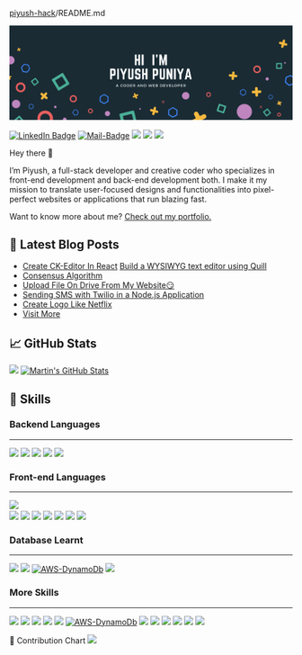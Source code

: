 [piyush-hack](/piyush-hack/piyush-hack)/README.md

![Braydon's GitHub Banner](https://raw.githubusercontent.com/piyush-hack/piyush-hack/main/hi%20i'm%20Piyush%20Puniya.png)

 [![LinkedIn Badge](https://camo.githubusercontent.com/5b6f22d22d8701b7cf49ef2526af05b5a17695683a8ced9efda2439591cd0cdf/68747470733a2f2f696d672e736869656c64732e696f2f62616467652f4c696e6b6564496e2d50726f66696c652d696e666f726d6174696f6e616c3f7374796c653d666c6174266c6f676f3d6c696e6b6564696e266c6f676f436f6c6f723d776869746526636f6c6f723d304437364138)](https://www.linkedin.com/in/piyush-puniya-32b453227/)            [![Mail-Badge](https://img.shields.io/badge/-Gmail-c14438?style=flat-square&logo=Gmail&logoColor=white&link=mailto:piyushpuniya2001@gmail.com)](mailto:SomeMail@blabla.com)  [![](https://img.shields.io/static/v1?label=Blog&message=CampusMentor&color=#)](https://campusmentor.herokuapp.com/userBlog/piyush)           [![](https://img.shields.io/static/v1?label=Portfolio&message=Profile&color=BF85BF)](https://piyush-hack.github.io/portfolio/home.html)       [![](https://img.shields.io/static/v1?label=Youtube&message=YouTube&color=F70000)](https://www.youtube.com/channel/UCHX9Sck5gX34F9nDkB0rXww)
 

Hey there 👋

I’m Piyush, a full-stack developer and creative coder who specializes in front-end development and back-end development both. I make it my mission to translate user-focused designs and functionalities into pixel-perfect websites or applications that run blazing fast.

Want to know more about me? [Check out my portfolio.](https://piyush-hack.github.io/portfolio/home.html)

[](#-latest-blog-posts)📝 Latest Blog Posts
-------------------------------------------

*    [Create CK-Editor In React](https://noteyard.piyushdev.xyz/blogpost/62347038802b0390bc078843)  [Build a WYSIWYG text editor using Quill](https://noteyard.piyushdev.xyz/blogpost/62238eb352036d4480e8622a)
*   [Consensus Algorithm](https://view.genial.ly/62023dfe81955a001a0ccd5a/dossier-consensus-algorthims)
*   [Upload File On Drive From My Website😏](https://campusmentor.herokuapp.com/blog?id=61a4f337184a910016d59f13)
*   [Sending SMS with Twilio in a Node.js Application](https://campusmentor.herokuapp.com/blog?id=61961c858a0a98001687a349)
*   [Create Logo Like Netflix](https://campusmentor.herokuapp.com/blog?id=61645c37aa7fcd00163d78ca)
*   [Visit More](https://noteyard.piyushdev.xyz/)

  

  
[](#-github-stats)📈 GitHub Stats
---------------------------------

  
 [![](https://github-readme-stats.vercel.app/api?username=piyush-hack&show_icons=true&line_height=27&count_private=true&title_color=ffffff&text_color=c9cacc&icon_color=4AB097&bg_color=1A2B34)](https://github.com/piyush-hack) [![Martin's GitHub Stats](https://github-readme-stats.vercel.app/api/top-langs/?username=piyush-hack&hide=html,css&title_color=ffffff&text_color=c9cacc&icon_color=4AB197&bg_color=1A2B34)](https://github.com/piyush-hack)   
  

[](#-skills)💼 Skills
---------------------
### Backend Languages
---------------------
 [![](https://img.shields.io/badge/Node.js-43853D?style=for-the-badge&logo=node.js&logoColor=white)](https://github.com/piyush-hack)    [![](https://img.shields.io/badge/Django-092E20?style=for-the-badge&logo=django&logoColor=white)](https://github.com/piyush-hack)    [![](https://img.shields.io/badge/PHP-777BB4?style=for-the-badge&logo=php&logoColor=white)](https://github.com/piyush-hack)        [![](https://img.shields.io/badge/jQuery-0769AD?style=for-the-badge&logo=jquery&logoColor=white)](https://github.com/piyush-hack)    [![](https://img.shields.io/badge/Node.js-43853D?style=for-the-badge&logo=node.js&logoColor=white)](https://github.com/piyush-hack)   

### Front-end Languages
---------------------
[![](https://img.shields.io/static/v1?label=Lang&message=ReactJs&color=4AB195)](https://github.com/piyush-hack)  
[![](https://img.shields.io/static/v1?label=Lang&message=HTML5&color=4AB197)](https://github.com/piyush-hack)                                                                                   [![](	https://img.shields.io/badge/HTML-239120?style=for-the-badge&logo=html5&logoColor=white)](https://github.com/piyush-hack)    [![](https://img.shields.io/badge/CSS-239120?&style=for-the-badge&logo=css3&logoColor=white
)](https://github.com/piyush-hack)    [![](https://img.shields.io/badge/Bootstrap-563D7C?style=for-the-badge&logo=bootstrap&logoColor=white)](https://github.com/piyush-hack)    [![](https://img.shields.io/badge/JavaScript-F7DF1E?style=for-the-badge&logo=javascript&logoColor=black)](https://github.com/piyush-hack)    [![](https://img.shields.io/badge/jQuery-0769AD?style=for-the-badge&logo=jquery&logoColor=white)](https://github.com/piyush-hack)    [![](https://img.shields.io/badge/Node.js-43853D?style=for-the-badge&logo=node.js&logoColor=white)](https://github.com/piyush-hack)   

### Database Learnt
----------------------
 [![](https://img.shields.io/badge/MongoDB-4EA94B?style=for-the-badge&logo=mongodb&logoColor=white)](https://github.com/piyush-hack)    [![](https://img.shields.io/badge/MySQL-00000F?style=for-the-badge&logo=mysql&logoColor=white
)](https://github.com/piyush-hack)   [![AWS-DynamoDb](https://img.shields.io/static/v1?label=Aws&message=DynamoDb&color=4AB197)](https://github.com/piyush-hack)    [![](https://img.shields.io/static/v1?label=Django&message=Admin&color=4AB197)](https://github.com/piyush-hack)     
 
 ### More Skills
----------------------
 [![](https://img.shields.io/static/v1?label=Lang&message=C++&color=4AB197)](https://github.com/piyush-hack)    [![](https://img.shields.io/static/v1?label=Lang&message=Java&color=4AB197)](https://github.com/piyush-hack) [![](https://img.shields.io/static/v1?label=Nodejs&message=socket.io&color=4AB197)](https://github.com/piyush-hack)    [![](https://img.shields.io/static/v1?label=Payint&message=RazorPay&color=4AB197)](https://github.com/piyush-hack)  [![](https://img.shields.io/static/v1?label=Payint&message=Stripe&color=4AB197)](https://github.com/piyush-hack)   [![AWS-DynamoDb](https://img.shields.io/static/v1?label=Django&message=websocket&color=4AB197)](https://github.com/piyush-hack)    [![](https://img.shields.io/static/v1?label=Firebase&message=webpush&color=4AB197)](https://github.com/piyush-hack)    [![](https://img.shields.io/static/v1?label=Google&message=OAuth2.0&color=4AB197)](https://github.com/piyush-hack)    [![](https://img.shields.io/static/v1?label=Google&message=GoogleAnalytics&color=4AB197)](https://github.com/piyush-hack)    [![](https://img.shields.io/static/v1?label=Github&message=Git&color=4AB197)](https://github.com/piyush-hack)    [![](https://img.shields.io/static/v1?label=Api&message=Postman&color=4AB197)](https://github.com/piyush-hack)    [![](https://img.shields.io/static/v1?label=Api&message=RestApis&color=4AB197)](https://github.com/piyush-hack) 

[](#-how-about-an-office-quote-before-you-go)📣 Contribution Chart
[![](https://activity-graph.herokuapp.com/graph?username=piyush-hack&theme=dark&bg_color=black&hide_border=false&area=false)](https://github.com/piyush-hack) 





